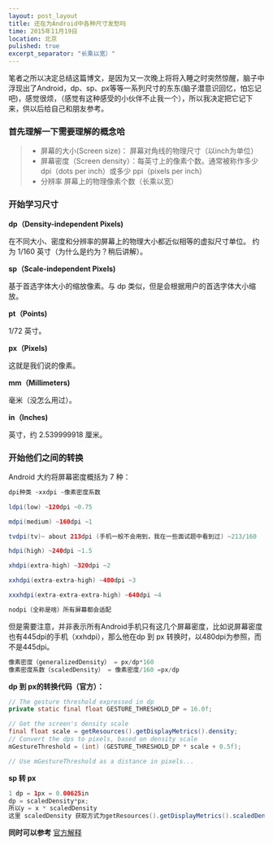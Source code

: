 ```yaml
---
layout: post_layout
title: 还在为Android中各种尺寸发愁吗
time: 2015年11月19日
location: 北京
pulished: true
excerpt_separator: "长乘以宽）"
---
```


笔者之所以决定总结这篇博文，是因为又一次晚上将将入睡之时突然惊醒，脑子中浮现出了Android，dp、sp、px等等一系列尺寸的东东(脑子潜意识回忆，怕忘记吧)，感觉很烦，（感觉有这种感受的小伙伴不止我一个），所以我决定把它记下来，供以后给自己和朋友参考。

### 首先理解一下需要理解的概念哈
> * 屏幕的大小(Screen size)： 屏幕对角线的物理尺寸（以inch为单位）
> * 屏幕密度（Screen density）：每英寸上的像素个数。通常被称作多少 dpi（dots per inch）或多少 ppi（pixels per inch）
> * 分辨率 屏幕上的物理像素个数（长乘以宽）

### 开始学习尺寸

**dp（Density-independent Pixels)**

在不同大小、密度和分辨率的屏幕上的物理大小都近似相等的虚拟尺寸单位。
约为 1/160 英寸（为什么是约为？稍后讲解）。

**sp（Scale-independent Pixels)**

基于首选字体大小的缩放像素。与 dp 类似，但是会根据用户的首选字体大小缩放。

**pt（Points)**

1/72 英寸。

**px（Pixels)**

这就是我们说的像素。

**mm（Millimeters)**

毫米（没怎么用过）。

**in（Inches)**

英寸，约 2.539999918 厘米。

### 开始他们之间的转换

Android 大约将屏幕密度概括为 7 种：
```java
dpi种类 ~xxdpi ~像素密度系数

ldpi(low) ~120dpi ~0.75

mdpi(medium) ~160dpi ~1

tvdpi(tv)~ about 213dpi (手机一般不会用到，我在一些面试题中看到过) ~213/160

hdpi(high) ~240dpi ~1.5

xhdpi(extra-high) ~320dpi ~2

xxhdpi(extra-extra-high) ~480dpi ~3

xxxhdpi(extra-extra-extra-high) ~640dpi ~4

nodpi（全称是啥）所有屏幕都会适配
```
但是需要注意，并非表示所有Android手机只有这几个屏幕密度，比如说屏幕密度也有445dpi的手机（xxhdpi），那么他在dp 到 px 转换时，以480dpi为参照，而不是445dpi。
```java
像素密度（generalizedDensity） = px/dp*160
像素密度系数（scaledDensity） = 像素密度/160 =px/dp
```
**dp 到 px的转换代码（官方）：**

```java
// The gesture threshold expressed in dp
private static final float GESTURE_THRESHOLD_DP = 16.0f;

// Get the screen's density scale
final float scale = getResources().getDisplayMetrics().density;
// Convert the dps to pixels, based on density scale
mGestureThreshold = (int) (GESTURE_THRESHOLD_DP * scale + 0.5f);

// Use mGestureThreshold as a distance in pixels...
```
**sp 转 px**
```java
1 dp = 1px = 0.00625in
dp = scaledDensity*px;
所以y = x * scaledDensity
这里 scaledDensity 获取方式为getResources().getDisplayMetrics().scaledDensity。
```
**同时可以参考**
[官方解释](http://developer.android.com/reference/android/util/DisplayMetrics.html)



    




